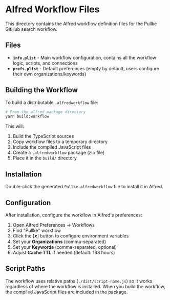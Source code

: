 # Alfred Workflow Files

This directory contains the Alfred workflow definition files for the Pullke GitHub search workflow.

## Files

- **`info.plist`** - Main workflow configuration, contains all the workflow logic, scripts, and connections
- **`prefs.plist`** - Default preferences (empty by default, users configure their own organizations/keywords)

## Building the Workflow

To build a distributable `.alfredworkflow` file:

```bash
# From the alfred package directory
yarn build:workflow
```

This will:
1. Build the TypeScript sources
2. Copy workflow files to a temporary directory
3. Include the compiled JavaScript files
4. Create a `.alfredworkflow` package (zip file)
5. Place it in the `build/` directory

## Installation

Double-click the generated `Pullke.alfredworkflow` file to install it in Alfred.

## Configuration

After installation, configure the workflow in Alfred's preferences:
1. Open Alfred Preferences → Workflows
2. Find "Pullke" workflow
3. Click the [𝒙] button to configure environment variables
4. Set your **Organizations** (comma-separated)
5. Set your **Keywords** (comma-separated, optional)
6. Adjust **Cache TTL** if needed (default: 168 hours)

## Script Paths

The workflow uses relative paths (`./dist/script-name.js`) so it works regardless of where the workflow is installed. When you build the workflow, the compiled JavaScript files are included in the package.
